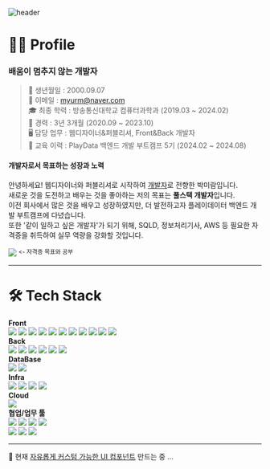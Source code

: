 ![header](https://capsule-render.vercel.app/api?type=waving&color=gradient&fontColor=black&height=160&section=header&text=Welcome%20👋&fontSize=70&fontAlignX=50&fontAlignY=40)
# 👩‍💻 Profile
### 배움이 멈추지 않는 개발자
> 🎂 생년월일 : 2000.09.07<br/>
> 📧 이메일 : myurm@naver.com<br/>
> 🎓 최종 학력 : 방송통신대학교 컴퓨터과학과 (2019.03 ~ 2024.02)<br/>
> 💼 경력 : 3년 3개월 (2020.09 ~ 2023.10)<br/>
> 🖥️ 담당 업무 : 웹디자이너&퍼블리셔, Front&Back 개발자<br/>
> 📖 교육 이력 : PlayData 백엔드 개발 부트캠프 5기 (2024.02 ~ 2024.08)

#### 개발자로서 목표하는 성장과 노력
안녕하세요! 웹디자이너와 퍼블리셔로 시작하여 <ins>개발자</ins>로 전향한 박미람입니다.<br/>
새로운 것을 도전하고 배우는 것을 좋아하는 저의 목표는 <b>풀스택 개발자</b>입니다.<br/>
이전 회사에서 많은 것을 배우고 성장하였지만, 더 발전하고자 플레이데이터 백엔드 개발 부트캠프에 다녔습니다.<br/>
또한 '같이 일하고 싶은 개발자'가 되기 위해, SQLD, 정보처리기사, AWS 등 필요한 자격증을 취득하여 실무 역량을 강화할 것입니다.<br/>

[<img src="https://img.shields.io/badge/Notion-000000?style=for-the-badge&logo=notion&logoColor=white">](https://positive-pan-53e.notion.site/121e345a00478043b406eea40ffaa2ff?pvs=4)
<sup> <- 자격증 목표와 공부</sup>

<hr/>

<div align=left><h1>🛠️ Tech Stack</h1></div>
<div align=left>
  <b>Front</b><br/>
  <img src="https://img.shields.io/badge/html5-E34F26?style=for-the-badge&logo=html5&logoColor=white">
  <img src="https://img.shields.io/badge/css3-1572B6?style=for-the-badge&logo=css3&logoColor=white">
  <img src="https://img.shields.io/badge/sass-CC6699?style=for-the-badge&logo=sass&logoColor=white">
  <img src="https://img.shields.io/badge/tailwindcss-06B6D4?style=for-the-badge&logo=tailwindcss&logoColor=white">
  <img src="https://img.shields.io/badge/javascript-F7DF1E?style=for-the-badge&logo=javascript&logoColor=white">
  <img src="https://img.shields.io/badge/typescript-3178C6?style=for-the-badge&logo=typescript&logoColor=white">
  <img src="https://img.shields.io/badge/react-61DAFB?style=for-the-badge&logo=react&logoColor=white">
  <img src="https://img.shields.io/badge/redux-764ABC?style=for-the-badge&logo=redux&logoColor=white">
  <img src="https://img.shields.io/badge/next.js-000000?style=for-the-badge&logo=nextdotjs&logoColor=white">
  <img src="https://img.shields.io/badge/react native-20232a?style=for-the-badge&logo=react&logoColor=087ea4">
  <img src="https://img.shields.io/badge/expo-000020?style=for-the-badge&logo=expo&logoColor=white">
</div>
<div align=left>
  <b>Back</b><br/>
  <img src="https://img.shields.io/badge/spring-6DB33F?style=for-the-badge&logo=spring&logoColor=white">
  <img src="https://img.shields.io/badge/spring boot-6DB33F?style=for-the-badge&logo=springboot&logoColor=white">
  <img src="https://img.shields.io/badge/jpa-6DB33F?style=for-the-badge&logo=jpa&logoColor=white">
  <img src="https://img.shields.io/badge/gradle-02303A?style=for-the-badge&logo=gradle&logoColor=white">
  <img src="https://img.shields.io/badge/mybatis-cc0000?style=for-the-badge&logo=mybatis&logoColor=white">
  <img src="https://img.shields.io/badge/msa-666666?style=for-the-badge&logo=msa&logoColor=white">
</div>
<div align=left>
  <b>DataBase</b><br/>
  <img src="https://img.shields.io/badge/MySQL-005C84?style=for-the-badge&logo=mysql&logoColor=white">
  <img src="https://img.shields.io/badge/MariaDB-003545?style=for-the-badge&logo=mariadb&logoColor=white">
</div>
<div align=left>
  <b>Infra</b><br/>
  <img src="https://img.shields.io/badge/docker-2496ED.svg?style=for-the-badge&logo=docker&logoColor=white">
  <img src="https://img.shields.io/badge/Jenkins-D24939?style=for-the-badge&logo=Jenkins&logoColor=white">
  <img src="https://img.shields.io/badge/kubernetes-326CE5.svg?style=for-the-badge&logo=kubernetes&logoColor=white">
  <img src="https://img.shields.io/badge/helm-0F1689.svg?style=for-the-badge&logo=helm&logoColor=white">
</div>
<div align=left>
  <b>Cloud</b><br/>
  <img src="https://img.shields.io/badge/gcp-4285F4?style=for-the-badge&logo=google-cloud&logoColor=white">
</div>
<div align=left>
  <b>협업/업무 툴</b><br/>
  <img src="https://img.shields.io/badge/GIT-E44C30?style=for-the-badge&logo=git&logoColor=white">
  <img src="https://img.shields.io/badge/GitHub-100000?style=for-the-badge&logo=github&logoColor=white">
  <img src="https://img.shields.io/badge/Sourcetree-0052CC?style=for-the-badge&logo=Sourcetree&logoColor=white">
  <img src="https://img.shields.io/badge/Figma-F24E1E?style=for-the-badge&logo=figma&logoColor=white">
  <br/>
  <img src="https://img.shields.io/badge/Slack-4A154B?style=for-the-badge&logo=slack&logoColor=white">
  <img src="https://img.shields.io/badge/IntelliJ_IDEA-000000.svg?style=for-the-badge&logo=intellij-idea&logoColor=white">
  <img src="https://img.shields.io/badge/WebStorm-000000?style=for-the-badge&logo=WebStorm&logoColor=white">
</div>

<hr/>

🧐 현재 [자유롭게 커스텀 가능한 UI 컴포넌트](https://github.com/ParkMiram/FlexiComponents) 만드는 중 ...

